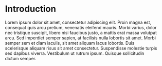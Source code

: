 # Introduction

Lorem ipsum dolor sit amet, consectetur adipiscing elit. Proin magna est, consequat quis arcu pretium, venenatis eleifend mauris. Morbi varius, dolor nec tristique suscipit, libero nisi faucibus justo, a mattis erat massa volutpat arcu. Sed imperdiet semper sapien, at facilisis nulla lobortis sit amet. Morbi semper sem et diam iaculis, sit amet aliquam lacus lobortis. Duis scelerisque aliquam risus sit amet consectetur. Suspendisse molestie turpis sed dapibus viverra. Vestibulum ut rutrum ipsum. Quisque sollicitudin dictum semper.


